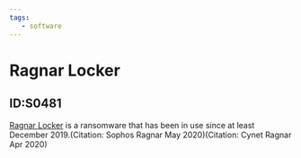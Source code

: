 ```yaml
---
tags:
   - software
---
```

# Ragnar Locker
## ID:S0481
[Ragnar Locker](software/S0481) is a ransomware that has been in use since at least December 2019.(Citation: Sophos Ragnar May 2020)(Citation: Cynet Ragnar Apr 2020)
